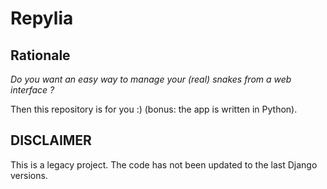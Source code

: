 # Repylia

## Rationale

_Do you want an easy way to manage your (real) snakes from a web interface ?_

Then this repository is for you :) (bonus: the app is written in Python).

## DISCLAIMER

This is a legacy project. The code has not been updated to the last Django versions.
